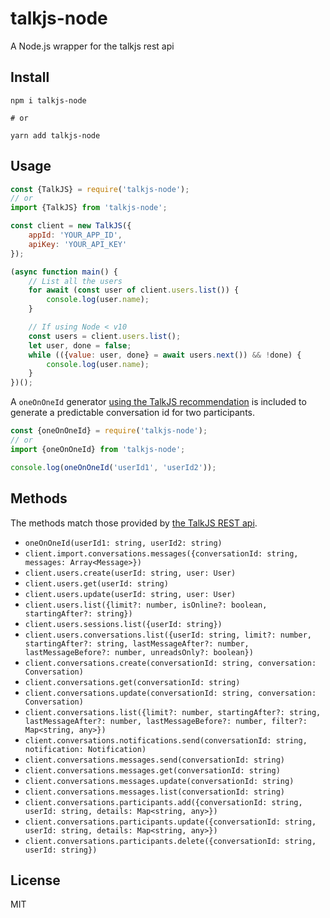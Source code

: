 # talkjs-node
A Node.js wrapper for the talkjs rest api

## Install

```
npm i talkjs-node

# or

yarn add talkjs-node
```

## Usage

```javascript
const {TalkJS} = require('talkjs-node');
// or
import {TalkJS} from 'talkjs-node';

const client = new TalkJS({
    appId: 'YOUR_APP_ID',
    apiKey: 'YOUR_API_KEY'
});

(async function main() {
    // List all the users
    for await (const user of client.users.list()) {
        console.log(user.name);
    }

    // If using Node < v10
    const users = client.users.list();
    let user, done = false;
    while (({value: user, done} = await users.next()) && !done) {
        console.log(user.name);
    }
})();
```

A `oneOnOneId` generator [using the TalkJS recommendation](https://talkjs.com/docs/api/index.html#oneononeid) is included to generate a predictable conversation id for two participants.

```javascript
const {oneOnOneId} = require('talkjs-node');
// or
import {oneOnOneId} from 'talkjs-node';

console.log(oneOnOneId('userId1', 'userId2'));
```

## Methods

The methods match those provided by [the TalkJS REST api](https://talkjs.com/docs/Reference/REST_API/index.html).

* `oneOnOneId(userId1: string, userId2: string)`
* `client.import.conversations.messages({conversationId: string, messages: Array<Message>})`
* `client.users.create(userId: string, user: User)`
* `client.users.get(userId: string)`
* `client.users.update(userId: string, user: User)`
* `client.users.list({limit?: number, isOnline?: boolean, startingAfter?: string})`
* `client.users.sessions.list({userId: string})`
* `client.users.conversations.list({userId: string, limit?: number, startingAfter?: string, lastMessageAfter?: number, lastMessageBefore?: number, unreadsOnly?: boolean})`
* `client.conversations.create(conversationId: string, conversation: Conversation)`
* `client.conversations.get(conversationId: string)`
* `client.conversations.update(conversationId: string, conversation: Conversation)`
* `client.conversations.list({limit?: number, startingAfter?: string, lastMessageAfter?: number, lastMessageBefore?: number, filter?: Map<string, any>})`
* `client.conversations.notifications.send(conversationId: string, notification: Notification)`
* `client.conversations.messages.send(conversationId: string)`
* `client.conversations.messages.get(conversationId: string)`
* `client.conversations.messages.update(conversationId: string)`
* `client.conversations.messages.list(conversationId: string)`
* `client.conversations.participants.add({conversationId: string, userId: string, details: Map<string, any>})`
* `client.conversations.participants.update({conversationId: string, userId: string, details: Map<string, any>})`
* `client.conversations.participants.delete({conversationId: string, userId: string})`

## License

MIT
